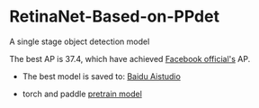 # RetinaNet-Based-on-PPdet
A single stage object detection model

The best AP is 37.4, which have achieved [Facebook official's](https://github.com/facebookresearch/detectron2/blob/master/MODEL_ZOO.md) AP.

* The best model is saved to: [Baidu Aistudio](https://aistudio.baidu.com/aistudio/datasetdetail/104021)

* torch and paddle [pretrain model](https://aistudio.baidu.com/aistudio/datasetdetail/103882)
